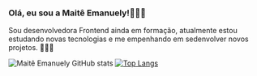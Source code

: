 ### Olá, eu sou a Maitê Emanuely!🖐🏻💜

Sou desenvolvedora Frontend ainda em formação, atualmente estou estudando novas tecnologias e me empenhando em sedenvolver novos projetos. 👩🏻‍💻



![Maitê Emanuely GitHub stats](https://github-readme-stats.vercel.app/api?username=pjmssunrise&show_icons=true&theme=radical)
[![Top Langs](https://github-readme-stats.vercel.app/api/top-langs/?username=pjmssunrise&layout=donut-vertical)](https://github.com/anuraghazra/github-readme-stats)
